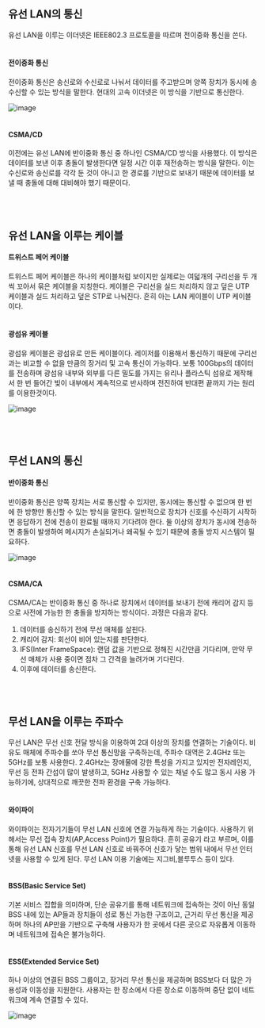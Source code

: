 ## 유선 LAN의 통신

유선 LAN을 이루는 이더넷은 IEEE802.3 프로토콜을 따르며 전이중화 통신을 쓴다.
<br></br>

#### 전이중화 통신

전이중화 통신은 송신로와 수신로로 나눠서 데이터를 주고받으며 양쪽 장치가 동시에 송수신할 수 있는 방식을 말한다. 현대의 고속 이더넷은 이 방식을 기반으로 통신한다.

![image](https://github.com/ehdbs0903/Computer-Science/assets/82309982/87e07934-f1f5-45ea-97de-355997ae0423)
<br></br>

#### CSMA/CD

이전에는 유선 LAN에 반이중화 통신 중 하나인 CSMA/CD 방식을 사용했다. 이 방식은 데이터를 보낸 이후 충돌이 발생한다면 일정 시간 이후 재전송하는 방식을 말한다. 이는 수신로와 송신로를 각각 둔 것이 아니고 한 경로를 기반으로 보내기 때문에 데이터를 보낼 때 충돌에 대해 대비해야 했기 때문이다.
<br></br>
<br></br>

## 유선 LAN을 이루는 케이블

#### 트위스트 페어 케이블

트위스트 페어 케이블은 하나의 케이블처럼 보이지만 실제로는 여덟개의 구리선을 두 개씩 꼬아서 묶은 케이블을 지칭한다. 케이블은 구리선을 실드 처리하지 않고 덮은 UTP 케이블과 실드 처리하고 덮은 STP로 나눠진다. 흔히 아는 LAN 케이블이 UTP 케이블이다.
<br></br>

#### 광섬유 케이블

광섬유 케이블은 광섬유로 만든 케이블이다. 레이저를 이용해서 통신하기 때문에 구리선과는 비교할 수 없을 만큼의 장거리 및 고속 통신이 가능하다. 보통 100Gbps의 데이터를 전송하며 광섬유 내부와 외부를 다른 밀도를 가지는 유리나 플라스틱 섬유로 제작해서 한 번 들어간 빛이 내부에서 계속적으로 반사하며 전진하여 반대편 끝까지 가는 원리를 이용한것이다.

![image](https://github.com/ehdbs0903/Computer-Science/assets/82309982/820dd025-ba20-4916-8081-c30189f2c073)
<br></br>
<br></br>

## 무선 LAN의 통신

#### 반이중화 통신

반이중화 통신은 양쪽 장치는 서로 통신할 수 있지만, 동시에는 통신할 수 없으며 한 번에 한 방향만 통신할 수 있는 방식을 말한다. 일반적으로 장치가 신호를 수신하기 시작하면 응답하기 전에 전송이 완료될 때까지 기다려야 한다. 둘 이상의 장치가 동시에 전송하면 충돌이 발생하여 메시지가 손실되거나 왜곡될 수 있기 때문에 충돌 방지 시스템이 필요하다.

![image](https://github.com/ehdbs0903/Computer-Science/assets/82309982/a1f4fa14-43ee-4f02-bf2c-539404f6d097)
<br></br>

#### CSMA/CA

CSMA/CA는 반이중화 통신 중 하나로 장치에서 데이터를 보내기 전에 캐리어 감지 등으로 사전에 가능한 한 충돌을 방지하는 방식이다. 과정은 다음과 같다.

1. 데이터를 송신하기 전에 무선 매체를 살핀다.
2. 캐리어 감지: 회선이 비어 있는지를 판단한다.
3. IFS(Inter FrameSpace): 랜덤 값을 기반으로 정해진 시간만큼 기다리며, 만약 무선 매체가 사용 중이면 점차 그 간격을 늘려가며 기다린다.
4. 이후에 데이터를 송신한다.
<br></br>
<br></br>
 
## 무선 LAN을 이루는 주파수
 
무선 LAN은 무선 신호 전달 방식을 이용하여 2대 이상의 장치를 연결하는 기술이다. 비유도 매체에 주파수를 쏘아 무선 통신망을 구축하는데, 주파수 대역은 2.4GHz 또는 5GHz를 보통 사용한다. 2.4GHz는 장애물에 강한 특성을 가지고 있지만 전자레인지,무선 등 전파 간섭이 많이 발생하고, 5GHz 사용할 수 있는 채널 수도 많고 동시 사용 가능하기에, 상대적으로 깨끗한 전파 환경을 구축 가능하다.
<br></br>

#### 와이파이

와이파이는 전자기기들이 무선 LAN 신호에 연결 가능하게 하는 기술이다. 사용하기 위해서는 무선 접속 장치(AP,Access Point)가 필요하다. 흔히 공유기 라고 부르며, 이를 통해 유선 LAN 신호를 무선 LAN 신호로 바꿔주어 신호가 닿는 범위 내에서 무선 인터넷을 사용할 수 있게 된다. 무선 LAN 이용 기술에는 지그비,블루투스 등이 있다.
<br></br>
 
#### BSS(Basic Service Set)

기본 서비스 집합을 의미하며, 단순 공유기를 통해 네트워크에 접속하는 것이 아닌 동일 BSS 내에 있는 AP들과 장치들이 성로 통신 가능한 구조이고, 근거리 무선 통신을 제공하며 하나의 AP만을 기반으로 구축해 사용자가 한 곳에서 다른 곳으로 자유롭게 이동하며 네트워크에 접속은 불가능하다.
<br></br>

#### ESS(Extended Service Set)

하나 이상의 연결된 BSS 그룹이고, 장거리 무선 통신을 제공하며 BSS보다 더 많은 가용성과 이동성을 지원한다. 사용자는 한 장소에서 다른 장소로 이동하며 중단 없이 네트워크에 계속 연결할 수 있다.

![image](https://github.com/ehdbs0903/Computer-Science/assets/82309982/9de6e585-7d3f-4e14-90dc-0961544940b0)
